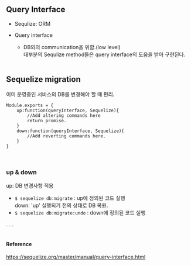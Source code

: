 ## Query Interface<br>
* Sequlize: ORM

* Query interface
  * DB와의 communication을 위함.(low level)<br>
    대부분의 Sequlize method들은 query interface의 도움을 받아 구현된다.<br><br>

## Sequelize migration<br>
이미 운영중인 서비스의 DB를 변경해야 할 때 편리.<br>

```
Module.exports = {
	up:function(queryInterface, Sequelize){
		//Add altering commands here
		return promise.
	}
	down:function(queryInterface, Sequelize){
		//Add reverting commands here.
	}
}
```

<br>

### up & down
up: DB 변경사항 적용<br>
* `$ sequelize db:migrate` : up에 정의된 코드 실행<br>
down: 'up' 실행되기 전의 상태로 DB 복원.
* `$ sequelize db:migrate:undo` : down에 정의된 코드 실행<br>

. . .<br>
<br>

#### Reference
https://sequelize.org/master/manual/query-interface.html
